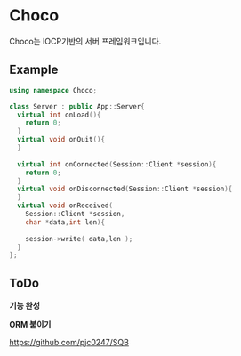 Choco
====

Choco는 IOCP기반의 서버 프레임워크입니다.

Example
----
```C++
using namespace Choco;

class Server : public App::Server{
  virtual int onLoad(){
    return 0;
  }
  virtual void onQuit(){
  }
  
  virtual int onConnected(Session::Client *session){
    return 0;
  }
  virtual void onDisconnected(Session::Client *session){
  }
  virtual void onReceived(
    Session::Client *session,
    char *data,int len){
    
    session->write( data,len );
  }
};
```

ToDo
---
__기능 완성__


__ORM 붙이기__


https://github.com/pjc0247/SQB
